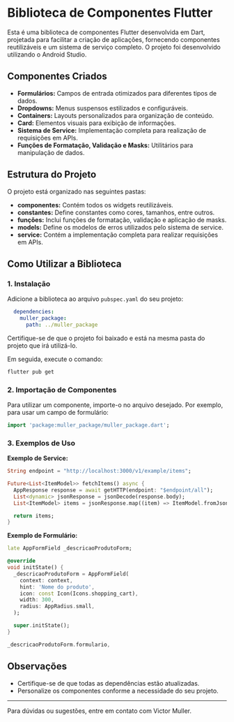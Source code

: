 # Biblioteca de Componentes Flutter

Esta é uma biblioteca de componentes Flutter desenvolvida em Dart, projetada para facilitar a criação de aplicações, fornecendo componentes reutilizáveis e um sistema de serviço completo. O projeto foi desenvolvido utilizando o Android Studio.

## Componentes Criados

- **Formulários:** Campos de entrada otimizados para diferentes tipos de dados.
- **Dropdowns:** Menus suspensos estilizados e configuráveis.
- **Containers:** Layouts personalizados para organização de conteúdo.
- **Card:** Elementos visuais para exibição de informações.
- **Sistema de Service:** Implementação completa para realização de requisições em APIs.
- **Funções de Formatação, Validação e Masks:** Utilitários para manipulação de dados.

## Estrutura do Projeto

O projeto está organizado nas seguintes pastas:

- **componentes:** Contém todos os widgets reutilizáveis.
- **constantes:** Define constantes como cores, tamanhos, entre outros.
- **funções:** Inclui funções de formatação, validação e aplicação de masks.
- **models:** Define os modelos de erros utilizados pelo sistema de service.
- **service:** Contém a implementação completa para realizar requisições em APIs.

## Como Utilizar a Biblioteca

### 1. Instalação

Adicione a biblioteca ao arquivo `pubspec.yaml` do seu projeto:

```yaml
  dependencies:
    muller_package:
      path: ../muller_package
```

Certifique-se de que o projeto foi baixado e está na mesma pasta do projeto que irá utilizá-lo.

Em seguida, execute o comando:

```bash
flutter pub get
```

### 2. Importação de Componentes

Para utilizar um componente, importe-o no arquivo desejado. Por exemplo, para usar um campo de formulário:

```dart
import 'package:muller_package/muller_package.dart';
```

### 3. Exemplos de Uso

**Exemplo de Service:**
```dart
String endpoint = "http://localhost:3000/v1/example/items";

Future<List<ItemModel>> fetchItems() async {
  AppResponse response = await getHTTP(endpoint: "$endpoint/all");
  List<dynamic> jsonResponse = jsonDecode(response.body);
  List<ItemModel> items = jsonResponse.map((item) => ItemModel.fromJson(item)).toList();

  return items;
}
```

**Exemplo de Formulário:**
```dart
late AppFormField _descricaoProdutoForm;

@override
void initState() {
  _descricaoProdutoForm = AppFormField(
    context: context,
    hint: 'Nome do produto',
    icon: const Icon(Icons.shopping_cart),
    width: 300,
    radius: AppRadius.small,
  );

  super.initState();
}

_descricaoProdutoForm.formulario,
```

## Observações

- Certifique-se de que todas as dependências estão atualizadas.
- Personalize os componentes conforme a necessidade do seu projeto.

---

Para dúvidas ou sugestões, entre em contato com Victor Muller.
